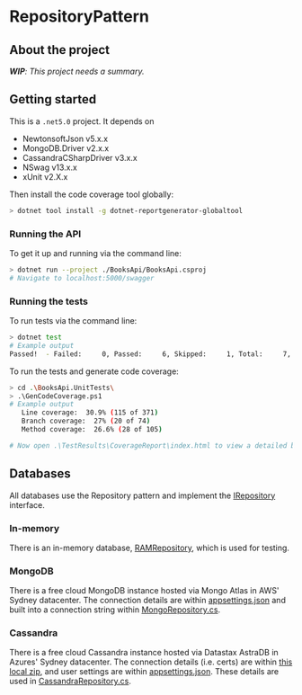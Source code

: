 # RepositoryPattern

## About the project
___WIP__: This project needs a summary._


## Getting started
This is a `.net5.0` project. It depends on
* NewtonsoftJson v5.x.x
* MongoDB.Driver v2.x.x
* CassandraCSharpDriver v3.x.x
* NSwag v13.x.x
* xUnit v2.X.x

Then install the code coverage tool globally:
```sh
> dotnet tool install -g dotnet-reportgenerator-globaltool
```

### Running the API
To get it up and running via the command line:
```sh
> dotnet run --project ./BooksApi/BooksApi.csproj
# Navigate to localhost:5000/swagger
```

### Running the tests
To run tests via the command line:
```sh
> dotnet test
# Example output
Passed!  - Failed:     0, Passed:     6, Skipped:     1, Total:     7, Duration: 25 ms - BooksApi.UnitTests.dll (net5.0)
```

To run the tests and generate code coverage:
```sh
> cd .\BooksApi.UnitTests\
> .\GenCodeCoverage.ps1
# Example output
   Line coverage:  30.9% (115 of 371)
   Branch coverage:  27% (20 of 74)
   Method coverage:  26.6% (28 of 105)

# Now open .\TestResults\CoverageReport\index.html to view a detailed breakdown of coverage
```

## Databases
All databases use the Repository pattern and implement the [IRepository](BooksApi/Repository/IRepository.cs) interface.

### In-memory
There is an in-memory database, [RAMRepository](BooksApi/Repository/RAMRepository.cs), which is used for testing.

### MongoDB
There is a free cloud MongoDB instance hosted via Mongo Atlas in AWS' Sydney datacenter. The connection details are within [appsettings.json](BooksApi/appsettings.json) and built into a connection string within [MongoRepository.cs](BooksApi/Repository/MongoRepository.cs).

### Cassandra
There is a free cloud Cassandra instance hosted via Datastax AstraDB in Azures' Sydney datacenter. The connection details (i.e. certs) are within [this local zip](BooksApi/Repository/secure-connect-bookstoredb.zip), and user settings are within [appsettings.json](BooksApi/appsettings.json). These details are used in [CassandraRepository.cs](BooksApi/Repository/CassandraRepository.cs).
